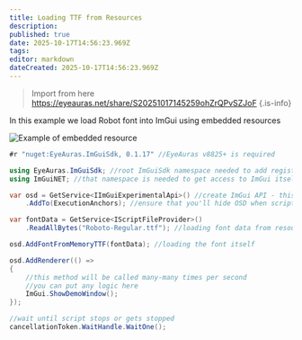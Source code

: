 ```yaml
---
title: Loading TTF from Resources
description: 
published: true
date: 2025-10-17T14:56:23.969Z
tags: 
editor: markdown
dateCreated: 2025-10-17T14:56:23.969Z
---
```


> Import from here https://eyeauras.net/share/S20251017145259ohZrQPvSZJoF
{.is-info}

In this example we load Robot font into ImGui using embedded resources

![Example of embedded resource](https://s3.eyeauras.net/media/2025/10/EyeAuras_nMZAqZ6YHR.png)


```csharp
#r "nuget:EyeAuras.ImGuiSdk, 0.1.17" //EyeAuras v8825+ is required

using EyeAuras.ImGuiSdk; //root ImGuiSdk namespace needed to add registrations (see below)
using ImGuiNET; //that namespace is needed to get access to ImGui itself

var osd = GetService<IImGuiExperimentalApi>() //create ImGui API - this will show empty OSD
    .AddTo(ExecutionAnchors); //ensure that you'll hide OSD when script stops or gets stopped

var fontData = GetService<IScriptFileProvider>()
    .ReadAllBytes("Roboto-Regular.ttf"); //loading font data from resources

osd.AddFontFromMemoryTTF(fontData); //loading the font itself

osd.AddRenderer(() =>
{
    //this method will be called many-many times per second
    //you can put any logic here
    ImGui.ShowDemoWindow();
});

//wait until script stops or gets stopped
cancellationToken.WaitHandle.WaitOne();
```
